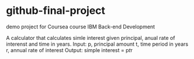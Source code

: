 # github-final-project
demo project for Coursea course IBM Back-end Development

A calculator that calculates simle interest given principal, anual rate of interenst and time in years.
Input:
  p, principal amount
  t, time period in years
  r, annual rate of interest
Output:
  simple interest = p*t*r
